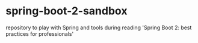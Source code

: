 # spring-boot-2-sandbox

 repository to play with Spring and tools during reading 'Spring Boot 2: best practices for professionals'